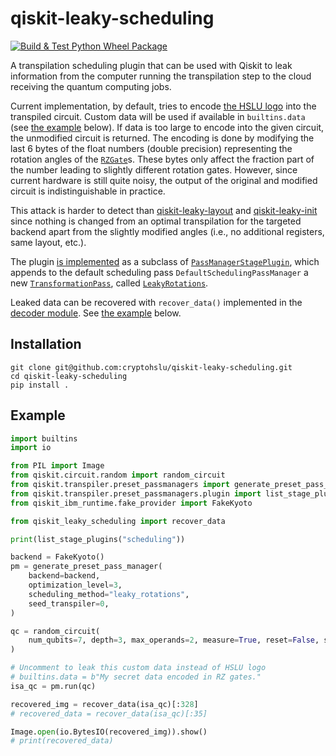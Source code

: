 # qiskit-leaky-scheduling

[![Build & Test Python Wheel Package](https://github.com/cryptohslu/qiskit-leaky-scheduling/actions/workflows/build.yml/badge.svg)](https://github.com/cryptohslu/qiskit-leaky-scheduling/actions/workflows/build.yml)

A transpilation scheduling plugin that can be used with Qiskit to leak information from the computer running the
transpilation step to the cloud receiving the quantum computing jobs.

Current implementation, by default, tries to encode [the HSLU logo](https://www.hslu.ch/en/) into the transpiled circuit.
Custom data will be used if available in `builtins.data` (see [the example](#Example) below). If data is too large to
encode into the given circuit, the unmodified circuit is returned. The encoding is done by modifying the last 6 bytes of
the float numbers (double precision) representing the rotation angles of the
[`RZGate`](https://docs.quantum.ibm.com/api/qiskit/qiskit.circuit.library.RZGate)s. These bytes only affect the fraction
part of the number leading to slightly different rotation gates. However, since current hardware is still quite noisy,
the output of the original and modified circuit is indistinguishable in practice.

This attack is harder to detect than [qiskit-leaky-layout](https://github.com/cryptohslu/qiskit-leaky-layout) and
[qiskit-leaky-init](https://github.com/cryptohslu/qiskit-leaky-init) since nothing is changed from an optimal
transpilation for the targeted backend apart from the slightly modified angles (i.e., no additional registers,
same layout, etc.).

The plugin [is implemented](src/qiskit_leaky_scheduling/leaky_scheduling_plugin.py#L43) as a subclass of
[`PassManagerStagePlugin`](https://docs.quantum.ibm.com/api/qiskit/qiskit.transpiler.preset_passmanagers.plugin.PassManagerStagePlugin),
which appends to the default scheduling pass `DefaultSchedulingPassManager` a new
[`TransformationPass`](https://docs.quantum.ibm.com/api/qiskit/qiskit.transpiler.TransformationPass), called
[`LeakyRotations`](src/qiskit_leaky_scheduling/leaky_scheduling_plugin.py#L11).

Leaked data can be recovered with `recover_data()` implemented in the [decoder module](src/qiskit_leaky_scheduling/decoder.py).
See [the example](#Example) below.

## Installation

```shell
git clone git@github.com:cryptohslu/qiskit-leaky-scheduling.git
cd qiskit-leaky-scheduling
pip install .
```

## Example

```python
import builtins
import io

from PIL import Image
from qiskit.circuit.random import random_circuit
from qiskit.transpiler.preset_passmanagers import generate_preset_pass_manager
from qiskit.transpiler.preset_passmanagers.plugin import list_stage_plugins
from qiskit_ibm_runtime.fake_provider import FakeKyoto

from qiskit_leaky_scheduling import recover_data

print(list_stage_plugins("scheduling"))

backend = FakeKyoto()
pm = generate_preset_pass_manager(
    backend=backend,
    optimization_level=3,
    scheduling_method="leaky_rotations",
    seed_transpiler=0,
)

qc = random_circuit(
    num_qubits=7, depth=3, max_operands=2, measure=True, reset=False, seed=0
)

# Uncomment to leak this custom data instead of HSLU logo
# builtins.data = b"My secret data encoded in RZ gates."
isa_qc = pm.run(qc)

recovered_img = recover_data(isa_qc)[:328]
# recovered_data = recover_data(isa_qc)[:35]

Image.open(io.BytesIO(recovered_img)).show()
# print(recovered_data)
```

